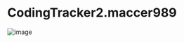 # CodingTracker2.maccer989

![image](https://github.com/user-attachments/assets/b56ebd8a-3052-4ad8-ac24-721571ba0d56)

